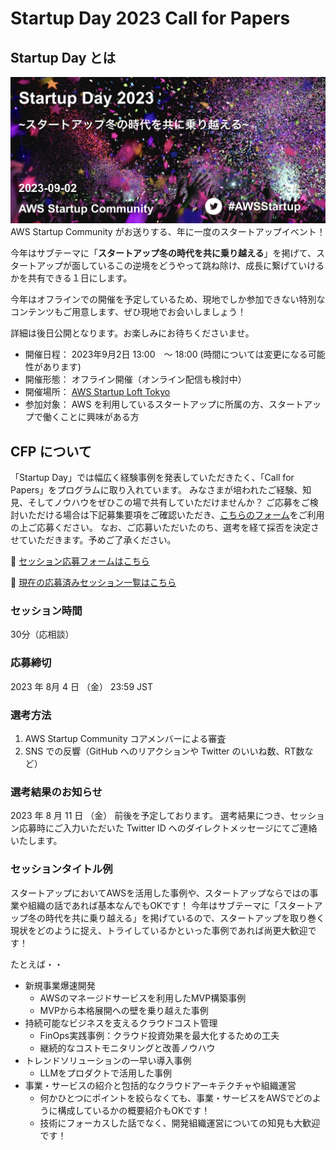 # Startup Day 2023 Call for Papers

<!-- [**Startup Day 2023 の参加登録はこちらから**](https://aws-startup-community.connpass.com/) -->

## Startup Day とは

![](/cover.png)
AWS Startup Community がお送りする、年に一度のスタートアップイベント！

今年はサブテーマに「**スタートアップ冬の時代を共に乗り越える**」を掲げて、スタートアップが面しているこの逆境をどうやって跳ね除け、成長に繋げていけるかを共有できる１日にします。

今年はオフラインでの開催を予定しているため、現地でしか参加できない特別なコンテンツもご用意します、ぜひ現地でお会いしましょう！

詳細は後日公開となります。お楽しみにお待ちくださいませ。

- 開催日程： 2023年9月2日 13:00　～ 18:00 (時間については変更になる可能性があります)
- 開催形態： オフライン開催（オンライン配信も検討中）
- 開催場所： [AWS Startup Loft Tokyo](https://aws-startup-lofts.com/apj/loft/tokyo)
- 参加対象： AWS を利用しているスタートアップに所属の方、スタートアップで働くことに興味がある方

## CFP について

「Startup Day」では幅広く経験事例を発表していただきたく、「Call for Papers」をプログラムに取り入れています。 みなさまが培われたご経験、知見、そしてノウハウをぜひこの場で共有していただけませんか？ ご応募をご検討いただける場合は下記募集要項をご確認いただき、[こちらのフォーム](https://github.com/aws-startup-community/startup-day-2023-cfp/issues/new?assignees=sumi-biztech%2Ckzk-maeda%2Cisasenth%2Cxhiroga%2Cshonansurvivors%2Cdmiyamoto&labels=cfp&projects=&template=cfp.yml&title=%3C%E3%82%BB%E3%83%83%E3%82%B7%E3%83%A7%E3%83%B3%E3%82%BF%E3%82%A4%E3%83%88%E3%83%AB%E3%82%92%E6%9C%80%E5%A4%A740%E6%96%87%E5%AD%97%E7%A8%8B%E5%BA%A6%E3%81%A7%E8%A8%98%E5%85%A5%E3%81%97%E3%81%A6%E3%81%8F%E3%81%A0%E3%81%95%E3%81%84%3E)をご利用の上ご応募ください。 なお、ご応募いただいたのち、選考を経て採否を決定させていただきます。予めご了承ください。

📝 [セッション応募フォームはこちら](https://github.com/aws-startup-community/startup-day-2023-cfp/issues/new?assignees=sumi-biztech%2Ckzk-maeda%2Cisasenth%2Cxhiroga%2Cshonansurvivors%2Cdmiyamoto&labels=cfp&projects=&template=cfp.yml&title=%3C%E3%82%BB%E3%83%83%E3%82%B7%E3%83%A7%E3%83%B3%E3%82%BF%E3%82%A4%E3%83%88%E3%83%AB%E3%82%92%E6%9C%80%E5%A4%A740%E6%96%87%E5%AD%97%E7%A8%8B%E5%BA%A6%E3%81%A7%E8%A8%98%E5%85%A5%E3%81%97%E3%81%A6%E3%81%8F%E3%81%A0%E3%81%95%E3%81%84%3E)

🚀 [現在の応募済みセッション一覧はこちら](https://github.com/aws-startup-community/startup-day-2023-cfp/issues)

### セッション時間

30分（応相談）

### 応募締切

2023 年 8月 4 日 （金） 23:59 JST

### 選考方法

1. AWS Startup Community コアメンバーによる審査
1. SNS での反響（GitHub へのリアクションや Twitter のいいね数、RT数など）

### 選考結果のお知らせ

2023 年 8 月 11 日 （金） 前後を予定しております。
選考結果につき、セッション応募時にご入力いただいた Twitter ID へのダイレクトメッセージにてご連絡いたします。


### セッションタイトル例
スタートアップにおいてAWSを活用した事例や、スタートアップならではの事業や組織の話であれば基本なんでもOKです！
今年はサブテーマに「スタートアップ冬の時代を共に乗り越える」を掲げているので、スタートアップを取り巻く現状をどのように捉え、トライしているかといった事例であれば尚更大歓迎です！


たとえば・・

- 新規事業爆速開発
    - AWSのマネージドサービスを利用したMVP構築事例
    - MVPから本格展開への壁を乗り越えた事例
- 持続可能なビジネスを支えるクラウドコスト管理
    - FinOps実践事例：クラウド投資効果を最大化するための工夫
    - 継続的なコストモニタリングと改善ノウハウ
- トレンドソリューションの一早い導入事例
    - LLMをプロダクトで活用した事例
- 事業・サービスの紹介と包括的なクラウドアーキテクチャや組織運営
  - 何かひとつにポイントを絞らなくても、事業・サービスをAWSでどのように構成しているかの概要紹介もOKです！
  - 技術にフォーカスした話でなく、開発組織運営についての知見も大歓迎です！
